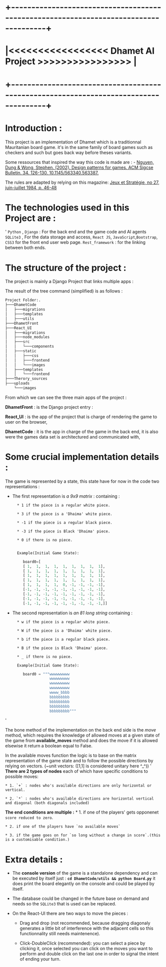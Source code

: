 # +-------------------------------------------------------------------------------------+
# |<<<<<<<<<<<<<<<<<                 Dhamet AI Project                 >>>>>>>>>>>>>>>> |
# +-------------------------------------------------------------------------------------+


# Introduction :

This project is an implementation of Dhamet which is a traditionnal Mauritanian board game.
it's in the same family of board games such as checkers and such but goes back way before theses variants.

Some ressources that inspired the way this code is made are : 
    - 
[Nguyen, Dung & Wong, Stephen. (2002). Design patterns for games. ACM Sigcse Bulletin. 34. 126-130. 10.1145/563340.563387.](https://www.researchgate.net/publication/221537302_Design_patterns_for_games/citation/download)

The rules are adapted by relying on this magazine: [Jeux et Stratégie, no 27, juin-juillet 1984, p. 46-48](http://fr.1001mags.com/parution/jeux-strategie/numero-27-jun-jui-1984)


# The technologies used in this Project are : 
'   `Python` , `Django` : For the back end and the game code and AI agents
    `SQLite3` , For the data storage and access,
    `React JS`, `JavaScript`,`Bootstrap`, `CSS3` for the front end user web page.
    `Rest_framework` : for the linking between both ends.

# The structure of the project :

The project is mainly a Django Project that links multiple apps :

The result of the tree command (simplified) is as follows :
```Python 
Project Folder:.
├───DhametCode
│   ├───migrations
│   ├───templates
│   ├───utils
├───DhametFront
├───React_UI
│   ├───migrations
│   ├───node_modules
│   ├───src
│   │   └───components
│   ├───static
│   │   ├───css
│   │   ├───frontend
│   │   └───images
│   ├───templates
│   │   └───frontend
├───Therory_sources
├───uploads
    └───images
```
From which we can see the three main apps of the project :

**DhametFront** : is the Django project entry :

**React_UI**    : is the app of the project that is charge of rendering the game to user on the browser,

**DhametCode**  : it is the app in charge of the game in the back end, it is also were the games data set is architectured and communicated with,

# Some crucial implementation details : 
The game is represented by a state, this state have for now in the code two representations :

- The first representation is  *a 9x9 matrix* : containing :

        * 1 if the piece is a regular white piece.

        * 3 if the piece is a 'Dhaima' white piece.

        * -1 if the piece is a regular black piece.

        * -3 if the piece is Black 'Dhaima' piece.

        * 0 if there is no piece.


        Example(Initial Game State):
```Python
        board0=[
        [ 1,  1,  1,  1,  1,  1,  1,  1,  1],
        [ 1,  1,  1,  1,  1,  1,  1,  1,  1],
        [ 1,  1,  1,  1,  1,  1,  1,  1,  1],
        [ 1,  1,  1,  1,  1,  1,  1,  1,  1],
        [ 1,  1,  1,  1,  0, -1, -1, -1, -1],
        [-1, -1, -1, -1, -1, -1, -1, -1, -1],
        [-1, -1, -1, -1, -1, -1, -1, -1, -1],
        [-1, -1, -1, -1, -1, -1, -1, -1, -1],
        [-1, -1, -1, -1, -1, -1, -1, -1, -1,]]
```
        
    
- The second representation is *an 81 long string* containing :

        * w if the piece is a regular white piece.

        * W if the piece is a 'Dhaima' white piece.

        * b if the piece is a regular black piece.

        * B if the piece is Black 'Dhaima' piece.

        * _ if there is no piece.

        Example(Initial Game State):
```Python
        board0 = """wwwwwwwww
                    wwwwwwwww
                    wwwwwwwww
                    wwwwwwwww
                    wwww_bbbb
                    bbbbbbbbb
                    bbbbbbbbb
                    bbbbbbbbb
                    bbbbbbbbb"""
```
'

The bone method of the implementation on the back end side is the *move* method, which requires the knowledge of allowed moves at a given state of the game from **available_moves** method and does the move if it is allowed elsewise it return a boolean equal to False.

In the available moves function the logic is to base on the matrix representation of the game state and to follow the possible directions by relying on vectors. (~unit vectors: ([1,1] is considered unitary here ^_^))
'
**There are 2 types of nodes** each of which have specific conditions to possible moves:

    * 1. `+` : nodes who's available directions are only horizontal or vertical.

    * 2. `*` : nodes who's available directions are horizontal vertical and diogonal (both diagonals included)


**The end conditions are multiple :**
    * 1. if one of the players' gets opponenet `score reduced to zero`.

    * 2. if one of the players have `no available moves`

    * 3. if the game goes on for `so long without a change in score`.(this is a customisable condition.)


# Extra details :

- The **console version** of the game is a standalone dependency and can be executed by itself just : 
**`cd DhametCode/utils && python Board.py`**  it does print the board elegantly on the console and could be played by itself.

- The database could be changed in the future base on demand and needs so the `SQLite3` that is used can be replaced.

- On the React-UI there are two ways to move the pieces :
    * Drag and drop (not recommended, because dragging diagonaly generates a little bit of interference with the adjacent cells
    so this functionnality still needs maintenence).

    * Click-DoubleClick (recommended): you can select a piece by clicking it, once selected you can click on the moves you want to perform and double click on the last one in order to signal the intent of ending your turn.



